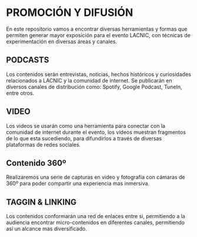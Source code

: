 # PROMOCIÓN Y DIFUSIÓN 
En este repositorio vamos a encontrar diversas herramientas y formas que permiten generar mayor exposición para el evento LACNIC, con técnicas de experimentación en diversas áreas y canales.

## PODCASTS
Los contenidos serán entrevistas, noticias, hechos históricos y curiosidades relacionados a LACNIC y la comunidad de internet. Se publicarán en diversos canales de distribución como: Spotify, Google Podcast, TuneIn, entre otros.

## VIDEO
Los videos se usarán como una herramienta para conectar con la comunidad de internet durante el evento, los videos muestran fragmentos de lo que esta sucediendo, para difundirlos a través de diversas plataformas de redes sociales.

## Contenido 360º
Realizaremos una serie de capturas en video y fotografía con cámaras de 360º para poder compartir una experiencia mas inmersiva.

## TAGGIN & LINKING
Los contenidos conformarán una red de enlaces entre si, permitiendo a la audiencia encontrar micro-contenidos en diferentes canales, permitiendo así un alcance mas diversificado.
